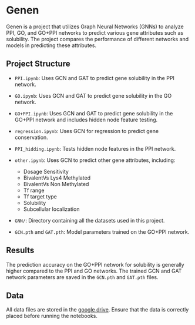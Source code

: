 # Genen

Genen is a project that utilizes Graph Neural Networks (GNNs) to analyze PPI, GO, and GO+PPI networks to predict various gene attributes such as solubility. The project compares the performance of different networks and models in predicting these attributes.

## Project Structure

- `PPI.ipynb`: Uses GCN and GAT to predict gene solubility in the PPI network.
- `GO.ipynb`: Uses GCN and GAT to predict gene solubility in the GO network.
- `GO+PPI.ipynb`: Uses GCN and GAT to predict gene solubility in the GO+PPI network and includes hidden node feature testing.
- `regression.ipynb`: Uses GCN for regression to predict gene conservation.
- `PPI_hidding.ipynb`: Tests hidden node features in the PPI network.
- `other.ipynb`: Uses GCN to predict other gene attributes, including:
  - Dosage Sensitivity
  - BivalentVs Lys4 Methylated
  - BivalentVs Non Methylated
  - Tf range
  - Tf target type
  - Solubility
  - Subcellular localization

- `GNN/`: Directory containing all the datasets used in this project.
- `GCN.pth` and `GAT.pth`: Model parameters trained on the GO+PPI network.

## Results

The prediction accuracy on the GO+PPI network for solubility is generally higher compared to the PPI and GO networks. The trained GCN and GAT network parameters are saved in the `GCN.pth` and `GAT.pth` files.

## Data
All data files are stored in the [google drive](https://drive.google.com/drive/folders/1MEtsO0q5-nw6gvtPT2rZJwocCdcSJYxl?usp=sharing). Ensure that the data is correctly placed before running the notebooks.
